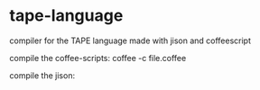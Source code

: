 # tape-language
compiler for the TAPE language made with jison and coffeescript

compile the coffee-scripts:
coffee -c file.coffee

compile the jison:
